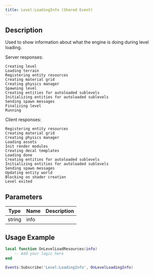 ```yaml
---
title: Level:LoadingInfo (Shared Event)
---
```

## Description

Used to show information about what the engine is doing during level loading.

Server responses:

    Creating level
    Loading terrain
    Registering entity resources
    Creating material grid
    Creating physics manager
    Spawning level
    Creating entities for autoloaded sublevels
    Initializing entities for autoloaded sublevels
    Sending spawn messages
    Finalizing level
    Running

Client responses:

    Registering entity resources
    Creating material grid
    Creating physics manager
    Loading assets
    Init render modules
    Creating decal templates
    Loading done
    Creating entities for autoloaded sublevels
    Initializing entities for autoloaded sublevels
    Sending spawn messages
    Updating entity world
    Blocking on shader creation
    Level exited

## Parameters

| Type   | Name | Description |
| ------ | ---- | ----------- |
| string | info |             |

## Usage Example

``` lua
local function OnLevelLoadResources(info)
    -- Add your logic here
end

Events:Subscribe('Level:LoadingInfo', OnLevelLoadingInfo)
```
